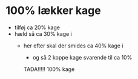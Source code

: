 # 100% lækker kage
* tilføj ca 20% kage
* hæld så ca 30% kage i
	* her efter skal der smides ca 40% kage i
		* og så 2 koppe kage svarende til ca 10%

		TADA!!!!! 100% kage